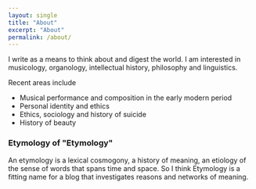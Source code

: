 ```yaml
---
layout: single
title: "About"
excerpt: "About"
permalink: /about/
---
```


I write as a means to think about and digest the world. I am interested in musicology, organology, intellectual history, philosophy and linguistics.

Recent areas include
* Musical performance and composition in the early modern period
* Personal identity and ethics
* Ethics, sociology and history of suicide
* History of beauty

### Etymology of "Etymology"

An etymology is a lexical cosmogony, a history of meaning, an etiology of the sense of words that spans time and space. So I think Etymology is a fitting name for a blog that investigates reasons and networks of meaning.
